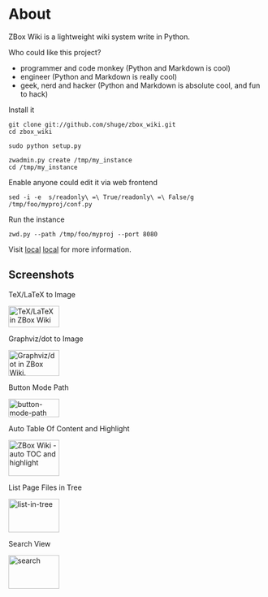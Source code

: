 # About

ZBox Wiki is a lightweight wiki system write in Python.

Who could like this project?

 - programmer and code monkey (Python and Markdown is cool)
 - engineer (Python and Markdown is really cool)
 - geek, nerd and hacker (Python and Markdown is absolute cool, and fun to hack)


Install it

    git clone git://github.com/shuge/zbox_wiki.git
    cd zbox_wiki

    sudo python setup.py

    zwadmin.py create /tmp/my_instance
    cd /tmp/my_instance


Enable anyone could edit it via web frontend

    sed -i -e  s/readonly\ =\ True/readonly\ =\ False/g /tmp/foo/myproj/conf.py


Run the instance 

    zwd.py --path /tmp/foo/myproj --port 8080
    

Visit [local] [local] for more information.


[local]: http://127.0.0.1:8080


## Screenshots

TeX/LaTeX to Image

<a href="http://www.flickr.com/photos/71317153@N06/6795448351/" title="TeX/LaTeX in ZBox Wiki by shugelee, on Flickr"><img src="http://farm8.staticflickr.com/7163/6795448351_6f2b268891_t.jpg" width="100" height="42" alt="TeX/LaTeX in ZBox Wiki"></a>


Graphviz/dot to Image

<a href="http://www.flickr.com/photos/71317153@N06/6795448187/" title="Graphviz/dot in ZBox Wiki. by shugelee, on Flickr"><img src="http://farm8.staticflickr.com/7012/6795448187_054ea14707_t.jpg" width="100" height="51" alt="Graphviz/dot in ZBox Wiki."></a>


Button Mode Path

<a href="http://www.flickr.com/photos/71317153@N06/6445432217/" title="button-mode-path by shugelee, on Flickr"><img src="http://farm8.staticflickr.com/7159/6445432217_d623acefbe_t.jpg" width="100" height="36" alt="button-mode-path"></a>


Auto Table Of Content and Highlight

<a href="http://www.flickr.com/photos/71317153@N06/6795374029/" title="ZBox Wiki - auto TOC and highlight by shugelee, on Flickr"><img src="http://farm8.staticflickr.com/7143/6795374029_f4a554d2e7_t.jpg" width="100" height="71" alt="ZBox Wiki - auto TOC and highlight"></a>


List Page Files in Tree

<a href="http://www.flickr.com/photos/71317153@N06/6445429383/" title="list-in-tree by shugelee, on Flickr"><img src="http://farm8.staticflickr.com/7173/6445429383_43996003e4_t.jpg" width="100" height="66" alt="list-in-tree"></a>


Search View

<a href="http://www.flickr.com/photos/71317153@N06/6445450549/" title="search by shugelee, on Flickr"><img src="http://farm8.staticflickr.com/7155/6445450549_d7c3eeaa4f_t.jpg" width="100" height="66" alt="search"></a>
